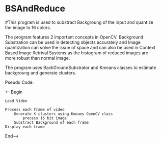 # BSAndReduce

#This program is used to substract Backgroung of the input and quantize the image to 16 colors. 

The program features 2 important concepts in OpenCV. Background Substration can be used in detecting objects accurately and Image quantization can solve the issue of space and can also be used in Context Based Image Retrival Systems as the histogram of reduced images are more robust than normal image.

The program uses BackGroundSubstrator and Kmeans classes to estimate backgroung and generate clusters.

Pseudo Code:


<--Begin

	Load Video
	
	Process each frame of video
		Generate K clusters using Kmeans OpenCV class
			process 16 bit image
		Substract Background of each frame
	Display each frame
	
End-->
